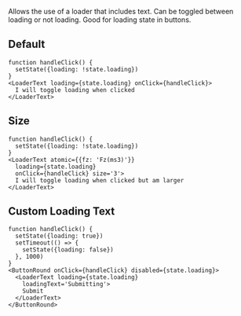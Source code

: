 Allows the use of a loader that includes text. Can be toggled between loading
or not loading. Good for loading state in buttons.

## Default

    function handleClick() {
      setState({loading: !state.loading})
    }
    <LoaderText loading={state.loading} onClick={handleClick}>
      I will toggle loading when clicked
    </LoaderText>

## Size

    function handleClick() {
      setState({loading: !state.loading})
    }
    <LoaderText atomic={{fz: 'Fz(ms3)'}}
      loading={state.loading}
      onClick={handleClick} size='3'>
      I will toggle loading when clicked but am larger
    </LoaderText>

## Custom Loading Text

    function handleClick() {
      setState({loading: true})
      setTimeout(() => {
        setState({loading: false})
      }, 1000)
    }
    <ButtonRound onClick={handleClick} disabled={state.loading}>
      <LoaderText loading={state.loading}
        loadingText='Submitting'>
        Submit
      </LoaderText>
    </ButtonRound>
